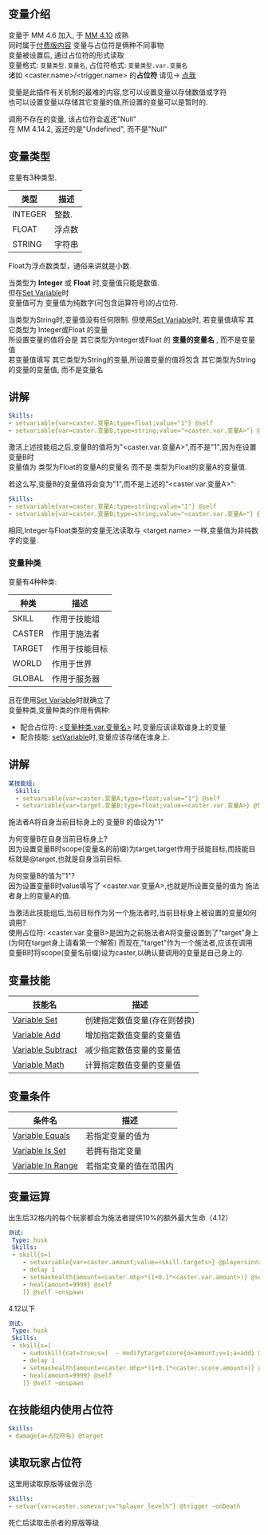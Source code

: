 变量介绍
-----------------

变量于 MM 4.6 加入, 于 [MM 4.10](/更新日志/4.10.x更新日志) 成熟  
同时属于[付费版内容](/付费版内容)
变量与占位符是俩种不同事物  
变量被设置后, 通过占位符的形式读取  
变量格式: `变量类型.变量名`, 占位符格式: `变量类型.var.变量名`  
诸如 <caster.name>/<trigger.name> 的**占位符** 请见-> [点我](/技能/占位符)

变量是此插件有关机制的最难的内容,您可以设置变量以存储数值或字符  
也可以设置变量以存储其它变量的值,所设置的变量可以是暂时的.

调用不存在的变量, 该占位符会返还"Null"  
在 MM 4.14.2, 返还的是"Undefined", 而不是"Null"

变量类型
-----------------

变量有3种类型.

| **类型** | **描述** |
|----------|----------------------------------|
| INTEGER  | 整数. |
| FLOAT    | 浮点数 |
| STRING   | 字符串 |

Float为浮点数类型，通俗来讲就是小数.

当类型为 **Integer** 或 **Float** 时,变量值只能是数值.  
但在[Set Variable](/技能/列表/setvariable)时  
变量值可为 变量值为纯数字(可包含运算符号)的占位符.

当类型为String时,变量值没有任何限制.
但使用[Set Variable](/技能/列表/setvariable)时, 若变量值填写 其它类型为 Integer或Float 的变量  
所设置变量的值将会是 其它类型为Integer或Float 的 **变量的变量名** , 而不是变量值  
若变量值填写 其它类型为String的变量,所设置变量的值将包含 其它类型为String的变量的变量值, 而不是变量名

讲解
-----------------

```yml
Skills:
- setvariable{var=caster.变量A;type=float;value="1"} @self
- setvariable{var=caster.变量B;type=string;value="<caster.var.变量A>"} @self
```

激活上述技能组之后,变量B的值将为"<caster.var.变量A>",而不是"1",因为在设置变量B时  
变量值为 类型为Float的变量A的变量名 而不是 类型为Float的变量A的变量值.

若这么写,变量B的变量值将会变为"1",而不是上述的"<caster.var.变量A>":

```yml
Skills:
- setvariable{var=caster.变量A;type=string;value="1"} @self
- setvariable{var=caster.变量B;type=string;value="<caster.var.变量A>"} @self
```

相同,Integer与Float类型的变量无法读取与 <target.name> 一样,变量值为非纯数字的变量.

### 变量种类

变量有4种种类:

| 种类 | 描述 |
| ---- | ---- |
| SKILL    | 作用于技能组 |
| CASTER   | 作用于施法者 |
| TARGET   | 作用于技能目标 |
| WORLD    | 作用于世界 |
| GLOBAL   | 作用于服务器|

且在使用[Set Variable](/技能/列表/setvariable)时就确立了  
变量种类,变量种类的作用有俩种:  

-  配合占位符: [<变量种类.var.变量名>](/技能/占位符) 时,变量应该读取谁身上的变量
-  配合技能: [setVariable](/技能/列表/setvariable)时,变量应该存储在谁身上.

讲解
-----------------
 
```yml
某技能组:
  Skills:
  - setvariable{var=caster.变量A;type=float;value="1"} @self
  - setvariable{var=target.变量B;type=float;value=<caster.var.变量A>} @target
```

施法者A将自身当前目标身上的 变量B 的值设为"1"

为何变量B在自身当前目标身上?  
因为设置变量B时scope(变量名的前缀)为target,target作用于技能目标,而技能目标就是@target,也就是自身当前目标.

为何变量B的值为"1"?  
因为设置变量B时value填写了 <caster.var.变量A>,也就是所设置变量的值为 施法者身上的变量A的值.

当激活此技能组后,当前目标作为另一个施法者时,当前目标身上被设置的变量如何调用?  
使用占位符: <caster.var.变量B>是因为之前施法者A将变量设置到了"target"身上  
(为何在target身上请看第一个解答) 而现在,"target"作为一个施法者,应该在调用  
变量B时将scope(变量名前缀)设为caster,以确认要调用的变量是自己身上的.

变量技能
-----------------

| 技能名 | 描述 |
| ----- | ---- |
| [Variable Set](/技能/列表/setvariable) | 创建指定数值变量(存在则替换) |
| [Variable Add](/技能/列表/variableadd) | 增加指定数值变量的变量值 |
| [Variable Subtract](/技能/列表/variablesubtract) | 减少指定数值变量的变量值 |
| [Variable Math](/技能/列表/variablemath) | 计算指定数值变量的变量值 |

变量条件
-----------------

| 条件名 | 描述 |
| ----- | ---- |
| [Variable Equals](/条件/variableequals) | 若指定变量的值为 |
| [Variable Is Set](/条件/variableisset) | 若拥有指定变量 |
| [Variable In Range](/条件/variableinrange) | 若指定变量的值在范围内 |

变量运算
-----

出生后32格内的每个玩家都会为施法者提供10%的额外最大生命（4.12）
```yaml
测试:
 Type: husk
 Skills:
 - skill{s=[
    - setvariable{var=caster.amount;value=<skill.targets>} @playersinradius{radius=32}
    - delay 1
    - setmaxhealth{amount=<caster.mhp>*(1+0.1*<caster.var.amount>)} @self
    - heal{amount=9999} @self
    ]} @self ~onspawn 
```
4.12以下
```yaml
测试:
 Type: husk
 Skills:
 - skill{s=[
    - sudoskill{cat=true;s=[  - modifytargetscore{o=amount;v=1;a=add} @trigger ]} @playersinradius{radius=32}
    - delay 1
    - setmaxhealth{amount=<caster.mhp>*(1+0.1*<caster.score.amount>)} @self
    - heal{amount=9999} @self
    ]} @self ~onspawn 
```

在技能组内使用占位符
----------------

```yml
Skills:
- damage{a=占位符名} @target
```

读取玩家占位符
---------

这里用读取原版等级做示范

```yml
Skills:
- setvar{var=caster.somevar;v="%player_level%"} @trigger ~onDeath
```

死亡后读取击杀者的原版等级
